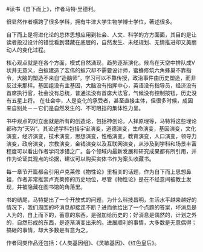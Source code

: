 \#读书《自下而上》，作者马特·里德利。

很显然作者横跨了很多学科，拥有牛津大学生物学博士学位，著述很多。

自下而上是将进化论的总体思想应用到社会、人文、科学的方方面面，其目的是让读者投过设计的错觉看到潜藏在底层的，自然发生、未经规划、无情推进却又美丽动人的变化过程。

核心观点就是在各个方面，模式自然涌现，趋势逐渐演化。候鸟在天空中排队成V状并无意义，白蚁建造了宏伟的蚁穴却不需要设计师，蜜蜂修筑六角蜂巢不靠指令，大脑的塑造不来自“造脑师”，学习可以不靠传授，政治事件由历史塑造，而非反过来那样。基因组没有主基因，大脑没有指挥中心，英语没有指导员，经济没有首席执行官，社会没有总统，普通法没有首席大法官，气候没有控制按钮，历史没有五星上将。 在社会中，人是变化的承受者，甚至直接主体，但很多时候，成因来自别处－－它们是自然发生的、不可阻挡的集体性力呈。

书中观点的对立面就是所有的创造论，包括神创论，人择原理等，马特将这些理论都称为“天钩”。其论述学科包括宇宙演变，道德演变，生命演变，基因演变，文化演变，经济演变，技术演变，思想演变，性格演变，教育演变，人口演变，领导力演变，政府演变，宗教演变，金钱演变以及互联网演变，从涉及到学科和场景丰富程度可以看出作者学问涉猎之广。各个领域内最新发展和研究成果都有所引用，并作为论证其观点的论据，建议可以购买实体书作为案头收藏书。

每一章节开篇都会引用卢克莱修《物性论》里相关的话题，作为自下而上思想鼻祖，作者非常推崇卢克莱修的历史地位，尽管《物性论》是在不经意间被教士发现，并被隐藏在图书馆的角落里。

书的结尾，马特提出了一个开放式的问题，为什么科技昌明，生活水平越来越好的情况下，我们周围的坏消息却接连不断？进而他给出了一个点题的答案，坏消息是人为的，自上而下的，蓄意的东西，是强加给历史的；好消息是偶然的，计划之外的，自然形成的东西，是逐渐演变出来的。进展顺利的事情，大多数是无意偶得；搞砸的事情，却大多数是有意为之。

作者同类作品还包括：《人类基因组》、《灵敏基因》、《红色皇后》。


